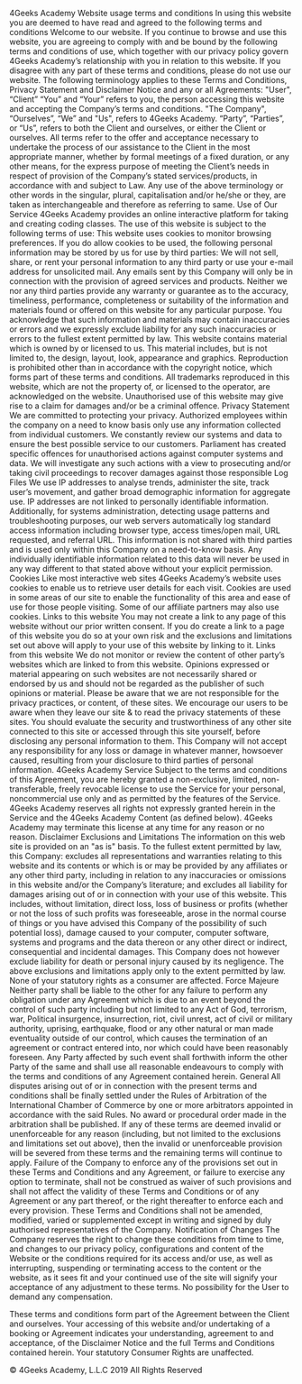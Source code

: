 4Geeks Academy
Website usage terms and conditions
In using this website you are deemed to have read and agreed to the following terms and conditions
Welcome to our website. If you continue to browse and use this website, you are agreeing to comply with and be bound by the following terms and conditions of use, which together with our privacy policy govern 4Geeks Academy’s relationship with you in relation to this website. If you disagree with any part of these terms and conditions, please do not use our website.
The following terminology applies to these Terms and Conditions, Privacy Statement and Disclaimer Notice and any or all Agreements: "User", “Client” “You” and “Your” refers to you, the person accessing this website and accepting the Company’s terms and conditions. "The Company", “Ourselves”, “We” and "Us", refers to 4Geeks Academy. “Party”, “Parties”, or “Us”, refers to both the Client and ourselves, or either the Client or ourselves. All terms refer to the offer and acceptance necessary to undertake the process of our assistance to the Client in the most appropriate manner, whether by formal meetings of a fixed duration, or any other means, for the express purpose of meeting the Client’s needs in respect of provision of the Company’s stated services/products, in accordance with and subject to Law. Any use of the above terminology or other words in the singular, plural, capitalisation and/or he/she or they, are taken as interchangeable and therefore as referring to same.
Use of Our Service
4Geeks Academy provides an online interactive platform for taking and creating coding classes.
The use of this website is subject to the following terms of use:
This website uses cookies to monitor browsing preferences. If you do allow cookies to be used, the following personal information may be stored by us for use by third parties:
We will not sell, share, or rent your personal information to any third party or use your e-mail address for unsolicited mail. Any emails sent by this Company will only be in connection with the provision of agreed services and products.
Neither we nor any third parties provide any warranty or guarantee as to the accuracy, timeliness, performance, completeness or suitability of the information and materials found or offered on this website for any particular purpose. You acknowledge that such information and materials may contain inaccuracies or errors and we expressly exclude liability for any such inaccuracies or errors to the fullest extent permitted by law.
This website contains material which is owned by or licensed to us. This material includes, but is not limited to, the design, layout, look, appearance and graphics. Reproduction is prohibited other than in accordance with the copyright notice, which forms part of these terms and conditions.
All trademarks reproduced in this website, which are not the property of, or licensed to the operator, are acknowledged on the website.
Unauthorised use of this website may give rise to a claim for damages and/or be a criminal offence.
Privacy Statement
We are committed to protecting your privacy. Authorized employees within the company on a need to know basis only use any information collected from individual customers. We constantly review our systems and data to ensure the best possible service to our customers. Parliament has created specific offences for unauthorised actions against computer systems and data. We will investigate any such actions with a view to prosecuting and/or taking civil proceedings to recover damages against those responsible
Log Files
We use IP addresses to analyse trends, administer the site, track user’s movement, and gather broad demographic information for aggregate use. IP addresses are not linked to personally identifiable information. Additionally, for systems administration, detecting usage patterns and troubleshooting purposes, our web servers automatically log standard access information including browser type, access times/open mail, URL requested, and referral URL. This information is not shared with third parties and is used only within this Company on a need-to-know basis. Any
individually identifiable information related to this data will never be used in any way different to that stated above without your explicit permission.
Cookies
Like most interactive web sites 4Geeks Academy’s website uses cookies to enable us to retrieve user details for each visit. Cookies are used in some areas of our site to enable the functionality of this area and ease of use for those people visiting. Some of our affiliate partners may also use cookies.
Links to this website
You may not create a link to any page of this website without our prior written consent. If you do create a link to a page of this website you do so at your own risk and the exclusions and limitations set out above will apply to your use of this website by linking to it.
Links from this website
We do not monitor or review the content of other party’s websites which are linked to from this website. Opinions expressed or material appearing on such websites are not necessarily shared or endorsed by us and should not be regarded as the publisher of such opinions or material. Please be aware that we are not responsible for the privacy practices, or content, of these sites. We encourage our users to be aware when they leave our site & to read the privacy statements of these sites. You should evaluate the security and trustworthiness of any other site connected to this site or accessed through this site yourself, before disclosing any personal information to them. This Company will not accept any responsibility for any loss or damage in whatever manner, howsoever caused, resulting from your disclosure to third parties of personal information.
4Geeks Academy Service
Subject to the terms and conditions of this Agreement, you are hereby granted a non-exclusive, limited, non-transferable, freely revocable license to use the Service for your personal, noncommercial use only and as permitted by the features of the Service. 4Geeks Academy reserves all rights not expressly granted herein in the Service and the 4Geeks Academy Content (as defined below). 4Geeks Academy may terminate this license at any time for any reason or no reason.
Disclaimer
Exclusions and Limitations
The information on this web site is provided on an "as is" basis. To the fullest extent permitted by law, this Company:
excludes all representations and warranties relating to this website and its contents or which is or may be provided by any affiliates or any other third party, including in relation to any inaccuracies or omissions in this website and/or the Company’s literature; and
excludes all liability for damages arising out of or in connection with your use of this website. This includes, without limitation, direct loss, loss of business or profits (whether or not the loss of such profits was foreseeable, arose in the normal course of things or you have advised this Company of the possibility of such potential loss), damage caused to your computer, computer software, systems and programs and the data thereon or any other direct or indirect, consequential and incidental damages.
This Company does not however exclude liability for death or personal injury caused by its negligence. The above exclusions and limitations apply only to the extent permitted by law. None of your statutory rights as a consumer are affected.
Force Majeure
Neither party shall be liable to the other for any failure to perform any obligation under any Agreement which is due to an event beyond the control of such party including but not limited to any Act of God, terrorism, war, Political insurgence, insurrection, riot, civil unrest, act of civil or military authority, uprising, earthquake, flood or any other natural or man made eventuality outside of our control, which causes the termination of an agreement or contract entered into, nor which could have been reasonably foreseen. Any Party affected by such event shall forthwith inform the other Party of the same and shall use all reasonable endeavours to comply with the terms and conditions of any Agreement contained herein.
General
All disputes arising out of or in connection with the present terms and conditions shall be finally settled under the Rules of Arbitration of the International Chamber of Commerce by one or more arbitrators appointed in accordance with the said Rules. No award or procedural order made in the arbitration shall be published. If any of these terms are deemed invalid or unenforceable for any reason (including, but not limited to the exclusions and limitations set out above), then the invalid or unenforceable provision will be severed from these terms and the remaining terms will continue to apply. Failure of the Company to enforce any of the provisions set out in these Terms and Conditions and any Agreement, or failure to exercise any option to terminate, shall not be construed as waiver of such provisions and shall not affect the validity of these Terms and Conditions or of any Agreement or any part thereof, or the right thereafter to enforce each and every provision. These Terms and Conditions shall not be amended, modified, varied or supplemented except in writing and signed by duly authorised representatives of the Company.
Notification of Changes
The Company reserves the right to change these conditions from time to time, and changes to our privacy policy, configurations and content of the Website or the conditions required for its access and/or use, as well as interrupting, suspending or terminating access to the content or the website, as it sees fit and your continued use of the site will signify your acceptance of any adjustment to these terms. No possibility for the User to demand any compensation.

These terms and conditions form part of the Agreement between the Client and ourselves. Your accessing of this website and/or undertaking of a booking or Agreement indicates your understanding, agreement to and acceptance, of the Disclaimer Notice and the full Terms and Conditions contained herein. Your statutory Consumer Rights are unaffected.   

© 4Geeks Academy, L.L.C 2019 All Rights Reserved
